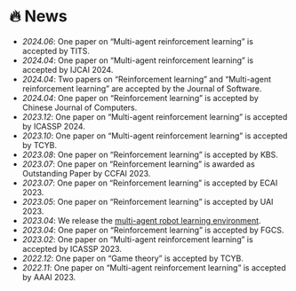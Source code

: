 # 🔥 News
- *2024.06*: One paper on “Multi-agent reinforcement learning” is accepted by TITS.
- *2024.04*: One paper on “Multi-agent reinforcement learning” is accepted by IJCAI 2024.
- *2024.04*: Two papers on “Reinforcement learning” and “Multi-agent reinforcement learning” are accepted by the Journal of Software.
- *2024.04*: One paper on “Reinforcement learning” is accepted by Chinese Journal of Computers.
- *2023.12*: One paper on “Multi-agent reinforcement learning” is accepted by ICASSP 2024.
- *2023.10*: One paper on “Multi-agent reinforcement learning” is accepted by TCYB.
- *2023.08*: One paper on “Reinforcement learning” is accepted by KBS.
- *2023.07*: One paper on “Reinforcement learning” is awarded as Outstanding Paper by CCFAI 2023.
- *2023.07*: One paper on “Reinforcement learning” is accepted by ECAI 2023.
- *2023.05*: One paper on “Reinforcement learning” is accepted by UAI 2023.
- *2023.04*: We release the [multi-agent robot learning environment](https://github.com/shangdongyang/multi_agent_robot_env).
- *2023.04*: One paper on “Reinforcement learning” is accepted by FGCS.
- *2023.02*: One paper on “Multi-agent reinforcement learning” is accepted by ICASSP 2023.
- *2022.12*: One paper on “Game theory” is accepted by TCYB.
- *2022.11*: One paper on “Multi-agent reinforcement learning” is accepted by AAAI 2023.

